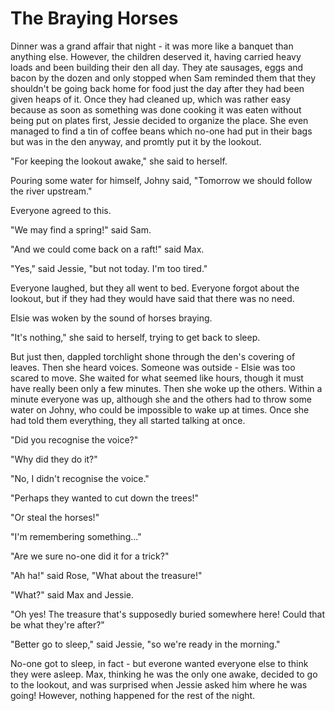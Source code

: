 # The Braying Horses

Dinner was a grand affair that night - it was more like a banquet than anything else. However, the children deserved it, having carried heavy loads and been building their den all day. They ate sausages, eggs and bacon by the dozen and only stopped when Sam reminded them that they shouldn't be going back home for food just the day after they had been given heaps of it. Once they had cleaned up, which was rather easy because as soon as something was done cooking it was eaten without being put on plates first, Jessie decided to organize the place. She even managed to find a tin of coffee beans which no-one had put in their bags but was in the den anyway, and promtly put it by the lookout.

"For keeping the lookout awake," she said to herself.

Pouring some water for himself, Johny said, "Tomorrow we should follow the river upstream."

Everyone agreed to this.

"We may find a spring!" said Sam.

"And we could come back on a raft!" said Max.

"Yes," said Jessie, "but not today. I'm too tired."

Everyone laughed, but they all went to bed. Everyone forgot about the lookout, but if they had they would have said that there was no need.

Elsie was woken by the sound of horses braying.

"It's nothing," she said to herself, trying to get back to sleep.

But just then, dappled torchlight shone through the den's covering of leaves. Then she heard voices. Someone was outside - Elsie was too scared to move. She waited for what seemed like hours, though it must have really been only a few minutes. Then she woke up the others. Within a minute everyone was up, although she and the others had to throw some water on Johny, who could be impossible to wake up at times. Once she had told them everything, they all started talking at once.

"Did you recognise the voice?"

"Why did they do it?"

"No, I didn't recognise the voice."

"Perhaps they wanted to cut down the trees!"

"Or steal the horses!"

"I'm remembering something..."

"Are we sure no-one did it for a trick?"

"Ah ha!" said Rose, "What about the treasure!"

"What?" said Max and Jessie.

"Oh yes! The treasure that's supposedly buried somewhere here! Could that be what they're after?"

"Better go to sleep," said Jessie, "so we're ready in the morning."

No-one got to sleep, in fact - but everone wanted everyone else to think they were asleep. Max, thinking he was the only one awake, decided to go to the lookout, and was surprised when Jessie asked him where he was going! However, nothing happened for the rest of the night.
